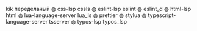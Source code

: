kik переделаный
  ◍ css-lsp cssls
    ◍ eslint-lsp eslint
    ◍ eslint_d
    ◍ html-lsp html
    ◍ lua-language-server lua_ls
    ◍ prettier
    ◍ stylua
    ◍ typescript-language-server tsserver
    ◍ typos-lsp typos_lsp

